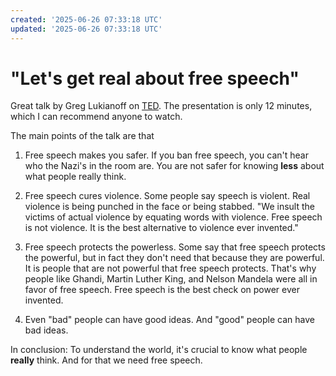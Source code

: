 ```yaml
---
created: '2025-06-26 07:33:18 UTC'
updated: '2025-06-26 07:33:18 UTC'
---
```


# "Let's get real about free speech"

Great talk by Greg Lukianoff on [TED](https://www.ted.com/talks/greg_lukianoff_let_s_get_real_about_free_speech).
The presentation is only 12 minutes, which I can recommend anyone to watch.

The main points of the talk are that

1. Free speech makes you safer.
If you ban free speech, you can't hear who the Nazi's in the room are.
You are not safer for knowing **less** about what people really think.

2. Free speech cures violence.
Some people say speech is violent.
Real violence is being punched in the face or being stabbed.
"We insult the victims of actual violence by equating words with violence. Free speech is not violence. It is the best alternative to violence ever invented."

3. Free speech protects the powerless.
Some say that free speech protects the powerful, but in fact they don't need that because they are powerful.
It is people that are not powerful that free speech protects.
That's why people like Ghandi, Martin Luther King, and Nelson Mandela were all in favor of free speech.
Free speech is the best check on power ever invented.

4. Even "bad" people can have good ideas.
And "good" people can have bad ideas.

In conclusion: To understand the world, it's crucial to know what people **really** think.
And for that we need free speech.

